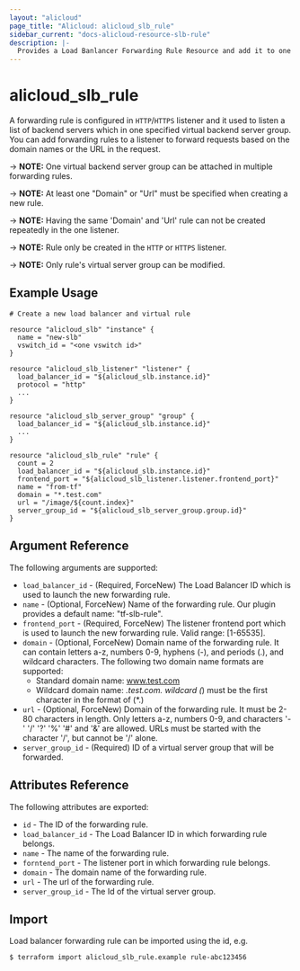 ```yaml
---
layout: "alicloud"
page_title: "Alicloud: alicloud_slb_rule"
sidebar_current: "docs-alicloud-resource-slb-rule"
description: |-
  Provides a Load Banlancer Forwarding Rule Resource and add it to one Listener.
---
```


# alicloud\_slb\_rule

A forwarding rule is configured in `HTTP`/`HTTPS` listener and it used to listen a list of backend servers which in one specified virtual backend server group.
You can add forwarding rules to a listener to forward requests based on the domain names or the URL in the request.

-> **NOTE:** One virtual backend server group can be attached in multiple forwarding rules.

-> **NOTE:** At least one "Domain" or "Url" must be specified when creating a new rule.

-> **NOTE:** Having the same 'Domain' and 'Url' rule can not be created repeatedly in the one listener.

-> **NOTE:** Rule only be created in the `HTTP` or `HTTPS` listener.

-> **NOTE:** Only rule's virtual server group can be modified.

## Example Usage

```
# Create a new load balancer and virtual rule

resource "alicloud_slb" "instance" {
  name = "new-slb"
  vswitch_id = "<one vswitch id>"
}

resource "alicloud_slb_listener" "listener" {
  load_balancer_id = "${alicloud_slb.instance.id}"
  protocol = "http"
  ...
}

resource "alicloud_slb_server_group" "group" {
  load_balancer_id = "${alicloud_slb.instance.id}"
  ...
}

resource "alicloud_slb_rule" "rule" {
  count = 2
  load_balancer_id = "${alicloud_slb.instance.id}"
  frontend_port = "${alicloud_slb_listener.listener.frontend_port}"
  name = "from-tf"
  domain = "*.test.com"
  url = "/image/${count.index}"
  server_group_id = "${alicloud_slb_server_group.group.id}"
}

```

## Argument Reference

The following arguments are supported:

* `load_balancer_id` - (Required, ForceNew) The Load Balancer ID which is used to launch the new forwarding rule.
* `name` - (Optional, ForceNew) Name of the forwarding rule. Our plugin provides a default name: "tf-slb-rule".
* `frontend_port` - (Required, ForceNew) The listener frontend port which is used to launch the new forwarding rule. Valid range: [1-65535].
* `domain` - (Optional, ForceNew) Domain name of the forwarding rule. It can contain letters a-z, numbers 0-9, hyphens (-), and periods (.),
and wildcard characters. The following two domain name formats are supported:
   - Standard domain name: www.test.com
   - Wildcard domain name: *.test.com. wildcard (*) must be the first character in the format of (*.)
* `url` - (Optional, ForceNew) Domain of the forwarding rule. It must be 2-80 characters in length. Only letters a-z, numbers 0-9,
and characters '-' '/' '?' '%' '#' and '&' are allowed. URLs must be started with the character '/', but cannot be '/' alone.
* `server_group_id` - (Required) ID of a virtual server group that will be forwarded.


## Attributes Reference

The following attributes are exported:

* `id` - The ID of the forwarding rule.
* `load_balancer_id` - The Load Balancer ID in which forwarding rule belongs.
* `name` - The name of the forwarding rule.
* `forntend_port` - The listener port in which forwarding rule belongs.
* `domain` - The domain name of the forwarding rule.
* `url` - The url of the forwarding rule.
* `server_group_id` - The Id of the virtual server group.

## Import

Load balancer forwarding rule can be imported using the id, e.g.

```
$ terraform import alicloud_slb_rule.example rule-abc123456
```
